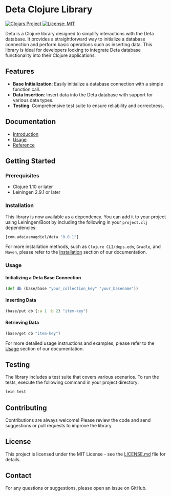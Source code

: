 # Deta Clojure Library

[![Clojars Project](https://img.shields.io/clojars/v/com.adaiasmagdiel/deta.svg)](https://clojars.org/com.adaiasmagdiel/deta)
[![License: MIT](https://img.shields.io/badge/License-MIT-yellow.svg)](https://opensource.org/licenses/MIT)

Deta is a Clojure library designed to simplify interactions with the Deta database. It provides a straightforward way to initialize a database connection and perform basic operations such as inserting data. This library is ideal for developers looking to integrate Deta database functionality into their Clojure applications.

## Features

-   **Base Initialization**: Easily initialize a database connection with a simple function call.
-   **Data Insertion**: Insert data into the Deta database with support for various data types.
-   **Testing**: Comprehensive test suite to ensure reliability and correctness.

## Documentation

-   [Introduction](docs/intro.md)
-   [Usage](docs/usage.md)
-   [Reference](docs/reference.md)

## Getting Started

### Prerequisites

-   Clojure 1.10 or later
-   Leiningen 2.9.1 or later

### Installation

This library is now available as a dependency. You can add it to your project using Leiningen/Boot by including the following in your `project.clj` dependencies:

```clojure
[com.adaiasmagdiel/deta "0.0.1"]
```

For more installation methods, such as `Clojure CLI/deps.edn`, `Gradle`, and `Maven`, please refer to the [Installation](docs/usage.md#installation) section of our documentation.

### Usage

#### Initializing a Deta Base Connection

```clojure
(def db (base/base "your_collection_key" "your_basename"))
```

#### Inserting Data

```clojure
(base/put db {:a 1 :b 2} "item-key")
```

#### Retrieving Data

```clojure
(base/get db "item-key")
```

For more detailed usage instructions and examples, please refer to the [Usage](docs/usage.md#getting-started) section of our documentation.

## Testing

The library includes a test suite that covers various scenarios. To run the tests, execute the following command in your project directory:

```bash
lein test
```

## Contributing

Contributions are always welcome! Please review the code and send suggestions or pull requests to improve the library.

## License

This project is licensed under the MIT License - see the [LICENSE.md](LICENSE.md) file for details.

## Contact

For any questions or suggestions, please open an issue on GitHub.
